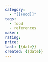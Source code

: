 ```yaml
---
category:
  - "[[Food]]"
tags:
  - food
  - references
maker: 
rating: 
price: 
last: {{date}}
created: {{date}}
---
```

